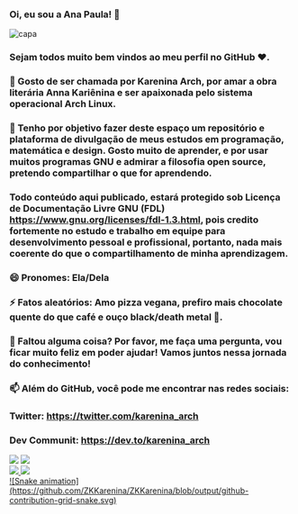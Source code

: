 ### Oi, eu sou a Ana Paula! 👋
![capa](https://user-images.githubusercontent.com/82297186/144490186-16e4ac89-3f8d-4f79-9e04-e80f7f8d9476.png)
### Sejam todos muito bem vindos ao meu perfil no GitHub ❤️.
### 🔭 Gosto de ser chamada por Karenina Arch, por amar a obra literária Anna Kariênina e ser apaixonada pelo sistema operacional Arch Linux.
### 🌱 Tenho por objetivo fazer deste espaço um repositório e plataforma de divulgação de meus estudos em programação, matemática e design. Gosto muito de aprender, e por usar muitos programas GNU e admirar a filosofia open source, pretendo compartilhar o que for aprendendo.
### Todo conteúdo aqui publicado, estará protegido sob Licença de Documentação Livre GNU (FDL) https://www.gnu.org/licenses/fdl-1.3.html, pois credito fortemente no estudo e trabalho em equipe para desenvolvimento pessoal e profissional, portanto, nada mais coerente do que o compartilhamento de minha aprendizagem.
### 😄 Pronomes: Ela/Dela
### ⚡ Fatos aleatórios: Amo pizza vegana, prefiro mais chocolate quente do que café e ouço black/death metal 🤘.
### 💬 Faltou alguma coisa? Por favor, me faça uma pergunta, vou ficar muito feliz em poder ajudar! Vamos juntos nessa jornada do conhecimento! 
### 📫 Além do GitHub, você pode me encontrar nas redes sociais:
### Twitter: https://twitter.com/karenina_arch
### Dev Communit: https://dev.to/karenina_arch
<div>
<a href="https://www.youtube.com/channel/UC_FevagamC61mGB80uvh4lQ" target="_blank"><img src="https://img.shields.io/badge/YouTube-FF0000?style=for-the-badge&logo=youtube&logoColor=white" target="_blank"></a>
<a href="https://www.instagram.com/karenina_arch/" target="_blank"><img src="https://img.shields.io/badge/-Instagram-%23E4405F?style=for-the-badge&logo=instagram&logoColor=white" target="_blank"></a>  
</div>
<div>
<a href="https://github.com/ZKKarenina">
<img height="180em" src="https://github-readme-stats.vercel.app/api/top-langs/?username=ZKKarenina&layout=compact&langs_count=7&theme=dracula"/>
<img height="180em" src="https://github-readme-stats.vercel.app/api?username=ZKKarenina&show_icons=true&theme=dracula&include_all_commits=true&count_private=true"/>
</div>
![Snake animation](https://github.com/ZKKarenina/ZKKarenina/blob/output/github-contribution-grid-snake.svg)
<!--
**ZKKarenina/ZKKarenina** is a ✨ _special_ ✨ repository because its `README.md` (this file) appears on your GitHub profile.

Here are some ideas to get you started:

- 🔭 I’m currently working on ...
- 🌱 I’m currently learning ...
- 👯 I’m looking to collaborate on ...
- 🤔 I’m looking for help with ...
- 💬 Ask me about ...
- 📫 How to reach me: ...
- 😄 Pronouns: ...
- ⚡ Fun fact: ...
-->
